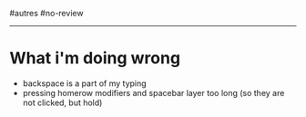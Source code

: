 #autres #no-review 

----


# What i'm doing wrong
 - backspace is a part of my typing
 - pressing homerow modifiers and spacebar layer too long (so they are not clicked, but hold)

